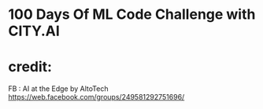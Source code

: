 # 100 Days Of ML Code Challenge with CITY.AI


# credit:
FB : AI at the Edge by AltoTech
https://web.facebook.com/groups/249581292751696/
